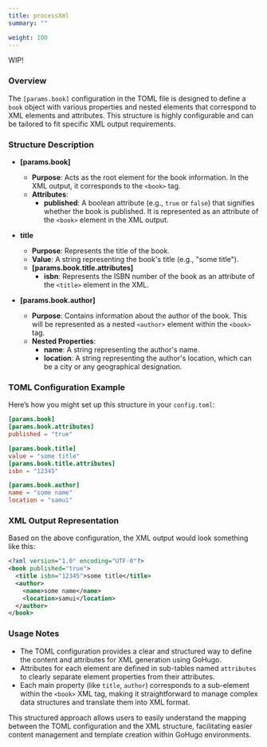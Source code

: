 ```yaml
---
title: processXml
summary: ""

weight: 100
---
```


WIP!

### Overview

The `[params.book]` configuration in the TOML file is designed to define a `book` object with various properties and nested elements that correspond to XML elements and attributes. This structure is highly configurable and can be tailored to fit specific XML output requirements.

### Structure Description

* **[params.book]**
  * **Purpose**: Acts as the root element for the book information. In the XML output, it corresponds to the `<book>` tag.
  * **Attributes**:
    * **published**: A boolean attribute (e.g., `true` or `false`) that signifies whether the book is published. It is represented as an attribute of the `<book>` element in the XML output.

* **title**
  * **Purpose**: Represents the title of the book.
  * **Value**: A string representing the book's title (e.g., "some title").
  * **[params.book.title.attributes]**
    * **isbn**: Represents the ISBN number of the book as an attribute of the `<title>` element in the XML.

* **[params.book.author]**
  * **Purpose**: Contains information about the author of the book. This will be represented as a nested `<author>` element within the `<book>` tag.
  * **Nested Properties**:
    * **name**: A string representing the author's name.
    * **location**: A string representing the author's location, which can be a city or any geographical designation.

### TOML Configuration Example

Here’s how you might set up this structure in your `config.toml`:

```toml
[params.book]
[params.book.attributes]
published = "true"

[params.book.title]
value = "some title"
[params.book.title.attributes]
isbn = "12345"

[params.book.author]
name = "some name"
location = "samui"
```

### XML Output Representation

Based on the above configuration, the XML output would look something like this:

```xml
<?xml version="1.0" encoding="UTF-8"?>
<book published="true">
  <title isbn="12345">some title</title>
  <author>
    <name>some name</name>
    <location>samui</location>
  </author>
</book>
```

### Usage Notes

* The TOML configuration provides a clear and structured way to define the content and attributes for XML generation using GoHugo.
* Attributes for each element are defined in sub-tables named `attributes` to clearly separate element properties from their attributes.
* Each main property (like `title`, `author`) corresponds to a sub-element within the `<book>` XML tag, making it straightforward to manage complex data structures and translate them into XML format.

This structured approach allows users to easily understand the mapping between the TOML configuration and the XML structure, facilitating easier content management and template creation within GoHugo environments.

